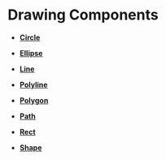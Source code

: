 # Drawing Components<a name="EN-US_TOPIC_0000001166647443"></a>

-   **[Circle](ts-drawing-components-circle.md)**  

-   **[Ellipse](ts-drawing-components-ellipse.md)**  

-   **[Line](ts-drawing-components-line.md)**  

-   **[Polyline](ts-drawing-components-polyline.md)**  

-   **[Polygon](ts-drawing-components-polygon.md)**  

-   **[Path](ts-drawing-components-path.md)**  

-   **[Rect](ts-drawing-components-rect.md)**  

-   **[Shape](ts-drawing-components-shape.md)**  


